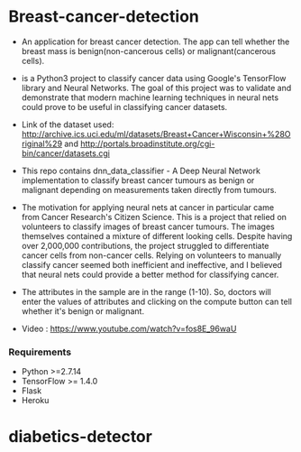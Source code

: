 # Breast-cancer-detection

* An application for breast cancer detection. The app can tell whether the breast mass is benign(non-cancerous cells) or malignant(cancerous cells).
* is a Python3 project to classify cancer data using Google's TensorFlow library and Neural Networks. The goal of this project was to validate and demonstrate that modern machine learning techniques in neural nets could prove to be useful in classifying cancer datasets.
* Link of the dataset used: http://archive.ics.uci.edu/ml/datasets/Breast+Cancer+Wisconsin+%28Original%29 and http://portals.broadinstitute.org/cgi-bin/cancer/datasets.cgi
* This repo contains dnn_data_classifier - A Deep Neural Network implementation to classify breast cancer tumours as benign or malignant depending on measurements taken directly from tumours.
* The motivation for applying neural nets at cancer in particular came from Cancer Research's Citizen Science. This is a project that relied on volunteers to classify images of breast cancer tumours. The images themselves contained a mixture of different looking cells. Despite having over 2,000,000 contributions, the project struggled to differentiate cancer cells from non-cancer cells. Relying on volunteers to manually classify cancer seemed both inefficient and ineffective, and I believed that neural nets could provide a better method for classifying cancer.

* The attributes in the sample are in the range (1-10). So, doctors will enter the values of attributes and clicking on the compute button can tell whether it's benign or malignant.
* Video : https://www.youtube.com/watch?v=fos8E_96waU

### Requirements ###

* Python >=2.7.14
* TensorFlow >= 1.4.0
* Flask
* Heroku
# diabetics-detector

